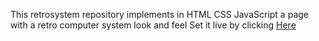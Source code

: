 This retrosystem repository implements in HTML CSS JavaScript a page with a retro computer system look and feel
Set it live by clicking [Here](https://olirati.github.io/retrosystem/)

